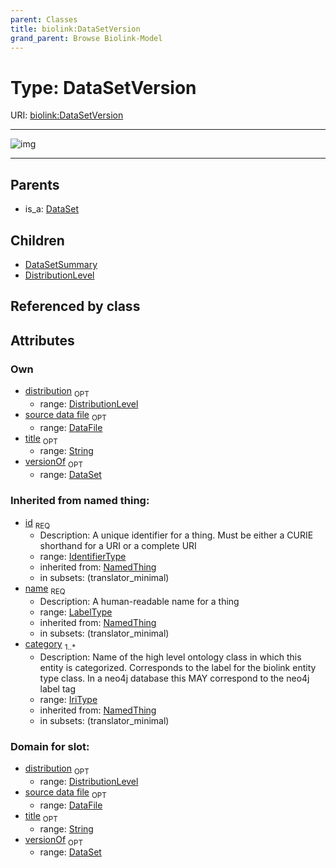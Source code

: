 ```yaml
---
parent: Classes
title: biolink:DataSetVersion
grand_parent: Browse Biolink-Model
---
```


# Type: DataSetVersion




URI: [biolink:DataSetVersion](https://w3id.org/biolink/vocab/DataSetVersion)


---

![img](http://yuml.me/diagram/nofunky;dir:TB/class/\[DistributionLevel]<distribution%200..1-%20\[DataSetVersion&#124;title:string%20%3F;id(i):identifier_type;name(i):label_type;category(i):iri_type%20%2B],%20\[DataSet]<versionOf%200..1-%20\[DataSetVersion],%20\[DataFile]<source%20data%20file%200..1-%20\[DataSetVersion],%20\[DataSetVersion]^-\[DistributionLevel],%20\[DataSetVersion]^-\[DataSetSummary],%20\[DataSet]^-\[DataSetVersion])

---


## Parents

 *  is_a: [DataSet](DataSet.md)

## Children

 * [DataSetSummary](DataSetSummary.md)
 * [DistributionLevel](DistributionLevel.md)

## Referenced by class


## Attributes


### Own

 * [distribution](distribution.md)  <sub>OPT</sub>
    * range: [DistributionLevel](DistributionLevel.md)
 * [source data file](source_data_file.md)  <sub>OPT</sub>
    * range: [DataFile](DataFile.md)
 * [title](title.md)  <sub>OPT</sub>
    * range: [String](types/String.md)
 * [versionOf](versionOf.md)  <sub>OPT</sub>
    * range: [DataSet](DataSet.md)

### Inherited from named thing:

 * [id](id.md)  <sub>REQ</sub>
    * Description: A unique identifier for a thing. Must be either a CURIE shorthand for a URI or a complete URI
    * range: [IdentifierType](types/IdentifierType.md)
    * inherited from: [NamedThing](NamedThing.md)
    * in subsets: (translator_minimal)
 * [name](name.md)  <sub>REQ</sub>
    * Description: A human-readable name for a thing
    * range: [LabelType](types/LabelType.md)
    * inherited from: [NamedThing](NamedThing.md)
    * in subsets: (translator_minimal)
 * [category](category.md)  <sub>1..*</sub>
    * Description: Name of the high level ontology class in which this entity is categorized. Corresponds to the label for the biolink entity type class. In a neo4j database this MAY correspond to the neo4j label tag
    * range: [IriType](types/IriType.md)
    * inherited from: [NamedThing](NamedThing.md)
    * in subsets: (translator_minimal)

### Domain for slot:

 * [distribution](distribution.md)  <sub>OPT</sub>
    * range: [DistributionLevel](DistributionLevel.md)
 * [source data file](source_data_file.md)  <sub>OPT</sub>
    * range: [DataFile](DataFile.md)
 * [title](title.md)  <sub>OPT</sub>
    * range: [String](types/String.md)
 * [versionOf](versionOf.md)  <sub>OPT</sub>
    * range: [DataSet](DataSet.md)
